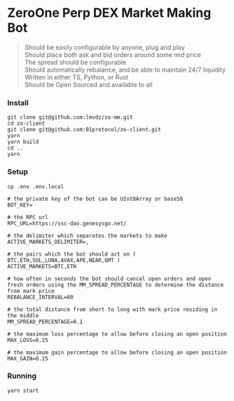# ZeroOne Perp DEX Market Making Bot  

> Should be easily configurable by anyone, plug and play  
> Should place both ask and bid orders around some mid price  
> The spread should be configurable  
> Should automatically rebalance, and be able to maintain 24/7 liquidity  
> Written in either TS, Python, or Rust  
> Should be Open Sourced and available to all  


### Install  

`git clone git@github.com:lmvdz/zo-mm.git`  
`cd zo-client`  
`git clone git@github.com:01protocol/zo-client.git`  
`yarn`  
`yarn build`  
`cd ..`  
`yarn`

### Setup  

`cp .env .env.local`  

```.env
# the private key of the bot can be UInt8Array or base58
BOT_KEY=

# the RPC url
RPC_URL=https://ssc-dao.genesysgo.net/

# the delimiter which separates the markets to make
ACTIVE_MARKETS_DELIMITER=,

# the pairs which the bot should act on ( BTC,ETH,SOL,LUNA,AVAX,APE,NEAR,GMT )
ACTIVE_MARKETS=BTC,ETH

# how often in seconds the bot should cancel open orders and open fresh orders using the MM_SPREAD_PERCENTAGE to determine the distance from mark price
REBALANCE_INTERVAL=60

# the total distance from short to long with mark price residing in the middle
MM_SPREAD_PERCENTAGE=0.1

# the maximum loss percentage to allow before closing an open position
MAX_LOSS=0.25

# the maximum gain percentage to allow before closing an open position
MAX_GAIN=0.25
```


### Running

`yarn start`
